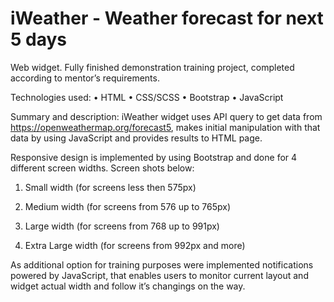 # iWeather - Weather forecast for next 5 days 

Web widget. Fully finished demonstration training project, completed according to mentor’s requirements.

Technologies used:
•	HTML
•	CSS/SCSS
•	Bootstrap
•	JavaScript

Summary and description:
iWeather widget uses API query to get data from https://openweathermap.org/forecast5, makes initial manipulation with that data by using JavaScript and provides results to HTML page.

Responsive design is implemented by using Bootstrap and done for 4 different screen widths. Screen shots below:

1.	Small width (for screens less then 575px)

2.	Medium width (for screens from 576 up to 765px)

3.	Large width (for screens from 768 up to 991px)

4.	Extra Large width (for screens from 992px and more)

As additional option for training purposes were implemented notifications powered by JavaScript, that enables users to monitor current layout and widget actual width and follow it’s changings on the way. 
